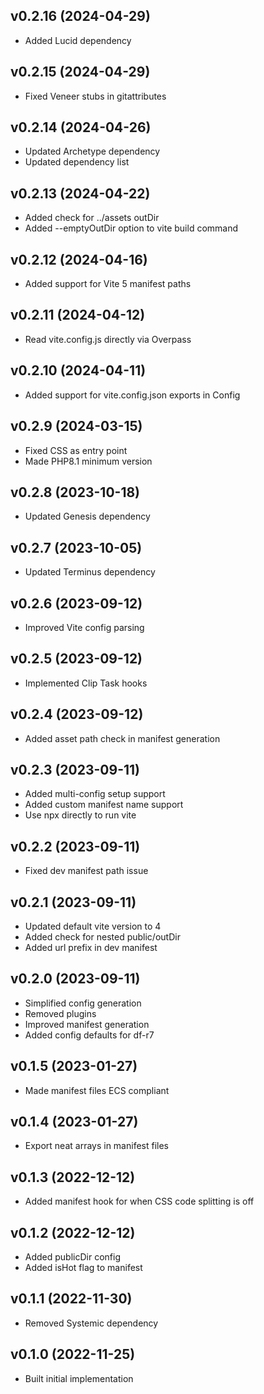 ## v0.2.16 (2024-04-29)
* Added Lucid dependency

## v0.2.15 (2024-04-29)
* Fixed Veneer stubs in gitattributes

## v0.2.14 (2024-04-26)
* Updated Archetype dependency
* Updated dependency list

## v0.2.13 (2024-04-22)
* Added check for ../assets outDir
* Added --emptyOutDir option to vite build command

## v0.2.12 (2024-04-16)
* Added support for Vite 5 manifest paths

## v0.2.11 (2024-04-12)
* Read vite.config.js directly via Overpass

## v0.2.10 (2024-04-11)
* Added support for vite.config.json exports in Config

## v0.2.9 (2024-03-15)
* Fixed CSS as entry point
* Made PHP8.1 minimum version

## v0.2.8 (2023-10-18)
* Updated Genesis dependency

## v0.2.7 (2023-10-05)
* Updated Terminus dependency

## v0.2.6 (2023-09-12)
* Improved Vite config parsing

## v0.2.5 (2023-09-12)
* Implemented Clip Task hooks

## v0.2.4 (2023-09-12)
* Added asset path check in manifest generation

## v0.2.3 (2023-09-11)
* Added multi-config setup support
* Added custom manifest name support
* Use npx directly to run vite

## v0.2.2 (2023-09-11)
* Fixed dev manifest path issue

## v0.2.1 (2023-09-11)
* Updated default vite version to 4
* Added check for nested public/outDir
* Added url prefix in dev manifest

## v0.2.0 (2023-09-11)
* Simplified config generation
* Removed plugins
* Improved manifest generation
* Added config defaults for df-r7

## v0.1.5 (2023-01-27)
* Made manifest files ECS compliant

## v0.1.4 (2023-01-27)
* Export neat arrays in manifest files

## v0.1.3 (2022-12-12)
* Added manifest hook for when CSS code splitting is off

## v0.1.2 (2022-12-12)
* Added publicDir config
* Added isHot flag to manifest

## v0.1.1 (2022-11-30)
* Removed Systemic dependency

## v0.1.0 (2022-11-25)
* Built initial implementation
